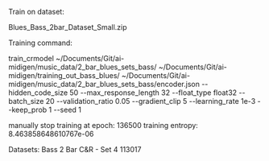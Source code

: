 
Train on dataset:

Blues_Bass_2bar_Dataset_Small.zip


Training command:

train_crmodel ~/Documents/Git/ai-midigen/music_data/2_bar_blues_sets_bass/ ~/Documents/Git/ai-midigen/training_out_bass_blues/  ~/Documents/Git/ai-midigen/music_data/2_bar_blues_sets_bass/encoder.json --hidden_code_size 50 --max_response_length 32 --float_type float32 --batch_size 20 --validation_ratio 0.05 --gradient_clip 5 --learning_rate 1e-3 --keep_prob 1 --seed 1


manually stop training at epoch: 136500
training entropy: 8.463858648610767e-06


Datasets:
Bass 2 Bar C&R - Set 4 113017
